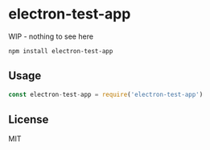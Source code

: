# electron-test-app

WIP - nothing to see here

```
npm install electron-test-app
```

## Usage

``` js
const electron-test-app = require('electron-test-app')
```

## License

MIT
